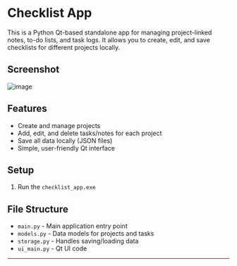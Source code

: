 # Checklist App

This is a Python Qt-based standalone app for managing project-linked notes, to-do lists, and task logs. It allows you to create, edit, and save checklists for different projects locally.

## Screenshot
![image](https://github.com/user-attachments/assets/48535ef2-18c3-477a-bad6-1687e31ad001)

## Features
- Create and manage projects
- Add, edit, and delete tasks/notes for each project
- Save all data locally (JSON files)
- Simple, user-friendly Qt interface

## Setup
1. Run the `checklist_app.exe`

## File Structure
- `main.py` - Main application entry point
- `models.py` - Data models for projects and tasks
- `storage.py` - Handles saving/loading data
- `ui_main.py` - Qt UI code

---
